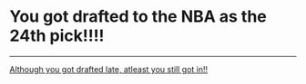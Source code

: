 # You got drafted to the NBA as the 24th pick!!!!
---
[Although you got drafted late, atleast you still got in!!](NBA.md)